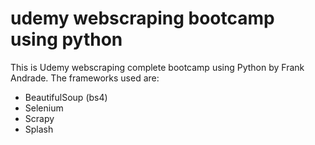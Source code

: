 # udemy webscraping bootcamp using python 
This is Udemy webscraping complete bootcamp using Python by Frank Andrade.
The frameworks used are:
- BeautifulSoup (bs4)
- Selenium
- Scrapy
- Splash
